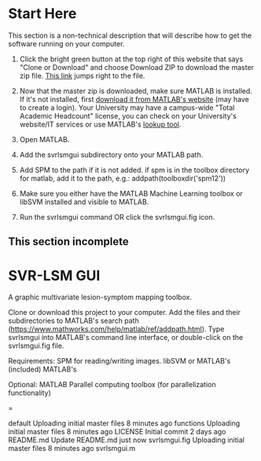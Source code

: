 # Start Here
This section is a non-technical description that will describe how to get the software running on your computer. 

1. Click the bright green button at the top right of this website that says "Clone or Download" and choose Download ZIP to download the master zip file. [This link](https://github.com/atdemarco/svrlsmgui/archive/master.zip) jumps right to the file.

2. Now that the master zip is downloaded, make sure MATLAB is installed. If it's not installed, first [download it from MATLAB's website](https://www.mathworks.com/login?uri=https%3A%2F%2Fwww.mathworks.com%2Fdownloads%2Flatest_release) (may have to create a login). Your University may have a campus-wide "Total Academic Headcount" license, you can check on your University's website/IT services or use  MATLAB's [lookup tool](https://www.mathworks.com/academia/tah-support-program/eligibility/index.html).

3. Open MATLAB.

4. Add the svrlsmgui subdirectory onto your MATLAB path.

5. Add SPM to the path if it is not added. if spm is in the toolbox directory for matlab, add it to the path, e.g.: addpath(toolboxdir('spm12'))

6. Make sure you either have the MATLAB Machine Learning toolbox or libSVM installed and visible to MATLAB.

7. Run the svrlsmgui command OR click the svrlsmgui.fig icon.


## This section incomplete
# SVR-LSM GUI
A graphic multivariate lesion-symptom mapping toolbox.

Clone or download this project to your computer.
Add the files and their subdirectories to MATLAB's search path (https://www.mathworks.com/help/matlab/ref/addpath.html).
Type svrlsmgui into MATLAB's command line interface, or double-click on the svrlsmgui.fig file.

Requirements:
SPM for reading/writing images.
libSVM or MATLAB's (included)
MATLAB's

Optional:
MATLAB Parallel computing toolbox (for parallelization functionality)

=

default	Uploading initial master files	8 minutes ago
functions	Uploading initial master files	8 minutes ago
LICENSE	Initial commit	2 days ago
README.md	Update README.md	just now
svrlsmgui.fig	Uploading initial master files	8 minutes ago
svrlsmgui.m
